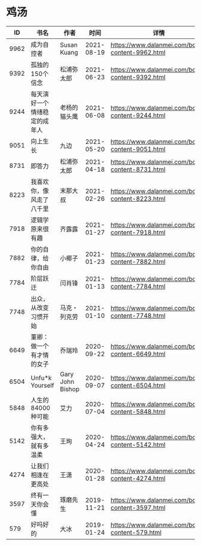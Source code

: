 # 鸡汤

| ID | 书名 | 作者 | 时间 | 详情 | 下载页面 | EPUB下载链接 | MOBI下载链接 | AZW3下载链接 |
| --- | --- | --- | --- | --- | --- | --- | --- | --- |
| 9962 | 成为自控者 | Susan Kuang | 2021-08-19 | https://www.dalanmei.com/book-content-9962.html | https://www.dalanmei.com/download-book-9962.html | http://ct.dalanmei.com/f/31084289-571732215-9172d2 | http://ct.dalanmei.com/f/31084289-572017851-61bcc0 | http://ct.dalanmei.com/f/31084289-572083574-e19a5b |
| 9392 | 孤独的150个信念 | 松浦弥太郎 | 2021-06-23 | https://www.dalanmei.com/book-content-9392.html | https://www.dalanmei.com/download-book-9392.html | http://ct.dalanmei.com/f/31084289-571727962-9d7331 | http://ct.dalanmei.com/f/31084289-572090339-0a9220 | http://ct.dalanmei.com/f/31084289-572113693-5fca34 |
| 9244 | 每天演好一个情绪稳定的成年人 | 老杨的猫头鹰 | 2021-06-08 | https://www.dalanmei.com/book-content-9244.html | https://www.dalanmei.com/download-book-9244.html | http://ct.dalanmei.com/f/31084289-571726678-5dded2 | http://ct.dalanmei.com/f/31084289-572107686-e4dbe2 | http://ct.dalanmei.com/f/31084289-572115362-c2fba9 |
| 9051 | 向上生长 | 九边 | 2021-05-20 | https://www.dalanmei.com/book-content-9051.html | https://www.dalanmei.com/download-book-9051.html | http://ct.dalanmei.com/f/31084289-571723505-6b096d | http://ct.dalanmei.com/f/31084289-572112561-e9f74a | http://ct.dalanmei.com/f/31084289-572116606-72549d |
| 8731 | 即答力 | 松浦弥太郎 | 2021-04-18 | https://www.dalanmei.com/book-content-8731.html | https://www.dalanmei.com/download-book-8731.html | http://ct.dalanmei.com/f/31084289-571713538-6874a6 | http://ct.dalanmei.com/f/31084289-572114357-926ce9 | http://ct.dalanmei.com/f/31084289-572129052-91597d |
| 8223 | 我喜欢你，像风走了八千里 | 末那大叔 | 2021-02-26 | https://www.dalanmei.com/book-content-8223.html | https://www.dalanmei.com/download-book-8223.html | http://ct.dalanmei.com/f/31084289-571705788-330190 | http://ct.dalanmei.com/f/31084289-572115633-fdf0ac | http://ct.dalanmei.com/f/31084289-572139111-771b36 |
| 7918 | 逻辑学原来很有趣 | 齐露露 | 2021-01-27 | https://www.dalanmei.com/book-content-7918.html | https://www.dalanmei.com/download-book-7918.html | http://ct.dalanmei.com/f/31084289-571662451-356cc8 | http://ct.dalanmei.com/f/31084289-572116772-83b8cf | http://ct.dalanmei.com/f/31084289-572177024-ea7817 |
| 7882 | 你的自律，给你自由 | 小椰子 | 2021-01-23 | https://www.dalanmei.com/book-content-7882.html | https://www.dalanmei.com/download-book-7882.html | http://ct.dalanmei.com/f/31084289-571658574-9ad2f2 | http://ct.dalanmei.com/f/31084289-572116890-27192f | http://ct.dalanmei.com/f/31084289-572177979-c2a358 |
| 7784 | 阶层跃迁 | 闫肖锋 | 2021-01-13 | https://www.dalanmei.com/book-content-7784.html | https://www.dalanmei.com/download-book-7784.html | http://ct.dalanmei.com/f/31084289-571652800-fa7dd5 | http://ct.dalanmei.com/f/31084289-572117473-611aaf | http://ct.dalanmei.com/f/31084289-572179920-55f080 |
| 7748 | 出众，从改变习惯开始 | 马克・列克劳 | 2021-01-10 | https://www.dalanmei.com/book-content-7748.html | https://www.dalanmei.com/download-book-7748.html | http://ct.dalanmei.com/f/31084289-571651872-2a539a | http://ct.dalanmei.com/f/31084289-572119979-285edf | http://ct.dalanmei.com/f/31084289-572180050-a92f84 |
| 6649 | 董卿：做一个有才情的女子 | 乔瑞玲 | 2020-09-22 | https://www.dalanmei.com/book-content-6649.html | https://www.dalanmei.com/download-book-6649.html | http://ct.dalanmei.com/f/31084289-571549936-6bfddc | http://ct.dalanmei.com/f/31084289-571838353-9a5c69 | http://ct.dalanmei.com/f/31084289-572200609-a88f6e |
| 6504 | Unfu*k Yourself | Gary John Bishop | 2020-09-07 | https://www.dalanmei.com/book-content-6504.html | https://www.dalanmei.com/download-book-6504.html | http://ct.dalanmei.com/f/31084289-571551595-ec7277 | http://ct.dalanmei.com/f/31084289-571876637-4d709a | http://ct.dalanmei.com/f/31084289-572202253-bcae91 |
| 5848 | 人生的84000种可能 | 艾力 | 2020-07-04 | https://www.dalanmei.com/book-content-5848.html | https://www.dalanmei.com/download-book-5848.html | http://ct.dalanmei.com/f/31084289-571613454-7e73ca | http://ct.dalanmei.com/f/31084289-571733520-acf0ac | http://ct.dalanmei.com/f/31084289-571913109-2f6119 |
| 5142 | 你有多强大，就有多温柔 | 王珣 | 2020-04-24 | https://www.dalanmei.com/book-content-5142.html | https://www.dalanmei.com/download-book-5142.html | http://ct.dalanmei.com/f/31084289-571521822-0453a5 | http://ct.dalanmei.com/f/31084289-571778784-5c9b7b | http://ct.dalanmei.com/f/31084289-571925187-ec332c |
| 4274 | 让我们相逢在更高处 | 王潇 | 2020-01-28 | https://www.dalanmei.com/book-content-4274.html | https://www.dalanmei.com/download-book-4274.html | http://ct.dalanmei.com/f/31084289-571538052-c2d60f | http://ct.dalanmei.com/f/31084289-571806299-f9c14e | http://ct.dalanmei.com/f/31084289-571991637-fa3ef8 |
| 3597 | 终有一天你会懂 | 琢磨先生 | 2019-11-21 | https://www.dalanmei.com/book-content-3597.html | https://www.dalanmei.com/download-book-3597.html | http://ct.dalanmei.com/f/31084289-571551349-47f313 | http://ct.dalanmei.com/f/31084289-571865911-4193e6 | http://ct.dalanmei.com/f/31084289-572068190-6365c1 |
| 579 | 好吗好的 | 大冰  | 2019-01-24 | https://www.dalanmei.com/book-content-579.html | https://www.dalanmei.com/download-book-579.html | http://ct.dalanmei.com/f/31084289-571453442-d2ad93 | http://ct.dalanmei.com/f/31084289-571787109-4b66d6 | http://ct.dalanmei.com/f/31084289-571886418-69fe08 |
